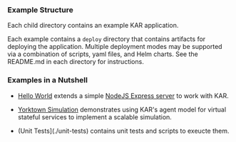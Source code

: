 ### Example Structure

Each child directory contains an example KAR application.

Each example contains a `deploy` directory that contains
artifacts for deploying the application. Multiple deployment modes may
be supported via a combination of scripts, yaml files, and Helm
charts.  See the README.md in each directory for instructions.

### Examples in a Nutshell

+ [Hello World](./helloWorld) extends a simple
  [NodeJS Express server](helloWorld/server.js) to work with KAR.

+ [Yorktown Simulation](./actors-ykt) demonstrates using KAR's agent
  model for virtual stateful services to implement a scalable simulation.

+ (Unit Tests](./unit-tests) contains unit tests and scripts to
  exeucte them.

